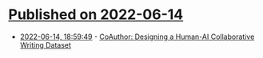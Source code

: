 # [Published on 2022-06-14](index.md)

* [2022-06-14, 18:59:49](https://news.ycombinator.com/item?id=31744313) - [CoAuthor: Designing a Human-AI Collaborative Writing Dataset](https://arxiv.org/abs/2201.06796)

